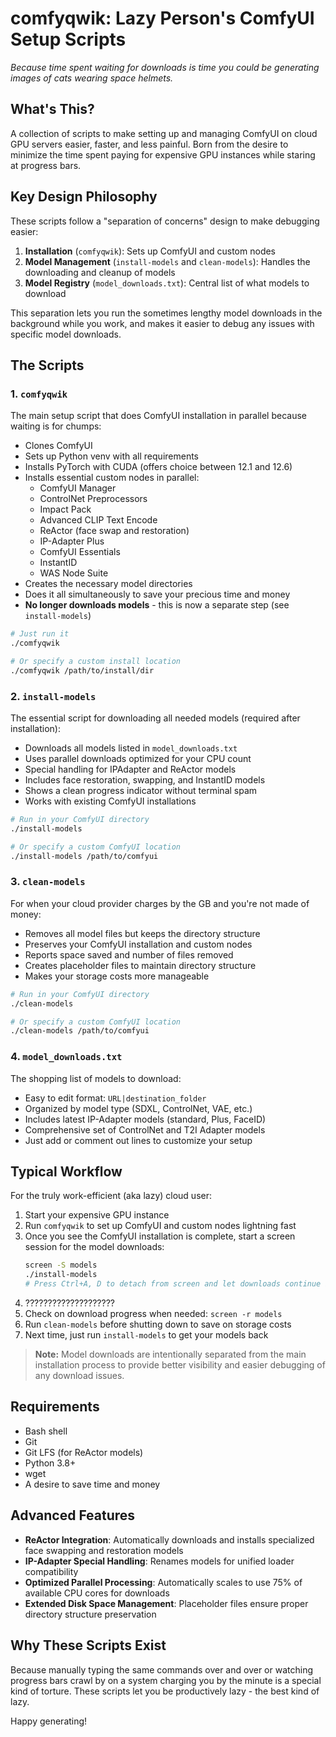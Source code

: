# comfyqwik: Lazy Person's ComfyUI Setup Scripts

*Because time spent waiting for downloads is time you could be generating images of cats wearing space helmets.*

## What's This?

A collection of scripts to make setting up and managing ComfyUI on cloud GPU servers easier, faster, and less painful. Born from the desire to minimize the time spent paying for expensive GPU instances while staring at progress bars.

## Key Design Philosophy

These scripts follow a "separation of concerns" design to make debugging easier:

1. **Installation** (`comfyqwik`): Sets up ComfyUI and custom nodes
2. **Model Management** (`install-models` and `clean-models`): Handles the downloading and cleanup of models
3. **Model Registry** (`model_downloads.txt`): Central list of what models to download

This separation lets you run the sometimes lengthy model downloads in the background while you work, and makes it easier to debug any issues with specific model downloads.

## The Scripts

### 1. `comfyqwik`

The main setup script that does ComfyUI installation in parallel because waiting is for chumps:

- Clones ComfyUI
- Sets up Python venv with all requirements
- Installs PyTorch with CUDA (offers choice between 12.1 and 12.6)
- Installs essential custom nodes in parallel:
  - ComfyUI Manager
  - ControlNet Preprocessors
  - Impact Pack
  - Advanced CLIP Text Encode
  - ReActor (face swap and restoration)
  - IP-Adapter Plus
  - ComfyUI Essentials
  - InstantID
  - WAS Node Suite
- Creates the necessary model directories
- Does it all simultaneously to save your precious time and money
- **No longer downloads models** - this is now a separate step (see `install-models`)

```bash
# Just run it
./comfyqwik

# Or specify a custom install location
./comfyqwik /path/to/install/dir
```

### 2. `install-models`

The essential script for downloading all needed models (required after installation):

- Downloads all models listed in `model_downloads.txt`
- Uses parallel downloads optimized for your CPU count
- Special handling for IPAdapter and ReActor models
- Includes face restoration, swapping, and InstantID models
- Shows a clean progress indicator without terminal spam
- Works with existing ComfyUI installations

```bash
# Run in your ComfyUI directory
./install-models

# Or specify a custom ComfyUI location
./install-models /path/to/comfyui
```

### 3. `clean-models`

For when your cloud provider charges by the GB and you're not made of money:

- Removes all model files but keeps the directory structure
- Preserves your ComfyUI installation and custom nodes
- Reports space saved and number of files removed
- Creates placeholder files to maintain directory structure
- Makes your storage costs more manageable

```bash
# Run in your ComfyUI directory
./clean-models

# Or specify a custom ComfyUI location
./clean-models /path/to/comfyui
```

### 4. `model_downloads.txt`

The shopping list of models to download:

- Easy to edit format: `URL|destination_folder`
- Organized by model type (SDXL, ControlNet, VAE, etc.)
- Includes latest IP-Adapter models (standard, Plus, FaceID)
- Comprehensive set of ControlNet and T2I Adapter models
- Just add or comment out lines to customize your setup

## Typical Workflow

For the truly work-efficient (aka lazy) cloud user:

1. Start your expensive GPU instance
2. Run `comfyqwik` to set up ComfyUI and custom nodes lightning fast
3. Once you see the ComfyUI installation is complete, start a screen session for the model downloads:
   ```bash
   screen -S models
   ./install-models
   # Press Ctrl+A, D to detach from screen and let downloads continue in background
   ```
4. ????????????????????
5. Check on download progress when needed: `screen -r models`
6. Run `clean-models` before shutting down to save on storage costs
7. Next time, just run `install-models` to get your models back

> **Note:** Model downloads are intentionally separated from the main installation process to provide better visibility and easier debugging of any download issues.

## Requirements

- Bash shell
- Git
- Git LFS (for ReActor models)
- Python 3.8+
- wget
- A desire to save time and money

## Advanced Features

- **ReActor Integration**: Automatically downloads and installs specialized face swapping and restoration models
- **IP-Adapter Special Handling**: Renames models for unified loader compatibility
- **Optimized Parallel Processing**: Automatically scales to use 75% of available CPU cores for downloads
- **Extended Disk Space Management**: Placeholder files ensure proper directory structure preservation

## Why These Scripts Exist

Because manually typing the same commands over and over or watching progress bars crawl by on a system charging you by the minute is a special kind of torture. These scripts let you be productively lazy - the best kind of lazy.

Happy generating!
